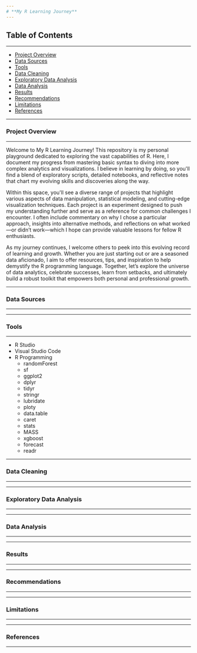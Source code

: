 ```yaml
---
# **My R Learning Journey**
---
```

## **Table of Contents**
---

- [Project Overview](#project-overview)
- [Data Sources](#data-sources)
- [Tools](#tools)
- [Data Cleaning](#data-cleaning)
- [Exploratory Data Analysis](#exploratory-data-analysis)
- [Data Analysis](#data-analysis)
- [Results](#results)
- [Recommendations](#recommendations)
- [Limitations](#limitations)
- [References](#references)

---
### Project Overview
---

Welcome to My R Learning Journey! This repository is my personal playground dedicated to exploring the vast capabilities of R. Here, I document my progress from mastering basic syntax to diving into more complex analytics and visualizations. I believe in learning by doing, so you'll find a blend of exploratory scripts, detailed notebooks, and reflective notes that chart my evolving skills and discoveries along the way.

Within this space, you'll see a diverse range of projects that highlight various aspects of data manipulation, statistical modeling, and cutting-edge visualization techniques. Each project is an experiment designed to push my understanding further and serve as a reference for common challenges I encounter. I often include commentary on why I chose a particular approach, insights into alternative methods, and reflections on what worked—or didn’t work—which I hope can provide valuable lessons for fellow R enthusiasts.

As my journey continues, I welcome others to peek into this evolving record of learning and growth. Whether you are just starting out or are a seasoned data aficionado, I aim to offer resources, tips, and inspiration to help demystify the R programming language. Together, let’s explore the universe of data analytics, celebrate successes, learn from setbacks, and ultimately build a robust toolkit that empowers both personal and professional growth.


---
### Data Sources
---


---
### Tools
---

- R Studio
- Visual Studio Code
- R Programming
  - randomForest
  - sf
  - ggplot2
  - dplyr
  - tidyr
  - stringr
  - lubridate
  - ploty
  - data.table
  - caret
  - stats
  - MASS
  - xgboost
  - forecast
  - readr


---
### Data Cleaning
---


---
### Exploratory Data Analysis
---


---
### Data Analysis
---


---
### Results
---



---
### Recommendations
---


---
### Limitations
---


---
### References
---

